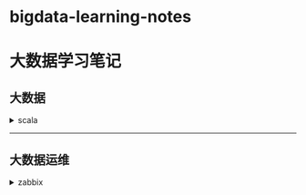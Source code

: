 # bigdata-learning-notes



# 大数据学习笔记

## 大数据
  <details>
  <summary>scala</summary>
  
    * [scala 模式匹配](note/scala/scala模式匹配match.md)
  </details>
  
---

## 大数据运维
  <details>
  <summary>zabbix</summary>
  
    * [Centos7.7 安装 Zabbix](note/zabbix/Centos7.7安装Zabbix.md)
      * 编译源码安装zabbix4.4
        * [Centos7.7 编译源码安装使用 Zabbix(zabbix-server)](Centos7.7编译源码安装使用Zabbix(zabbix-server).md)
        * [Centos7.7 编译源码安装使用 Zabbix(zabbix-agent)](Centos7.7编译源码安装使用Zabbix(zabbix-agent).md)
      * 二进制文件安装使用 Zabbix5.0
        * [Centos7.7 二进制文件安装使用 Zabbix5.0(zabbix-server)](Centos7.7二进制文件安装使用Zabbix5.0(zabbix-server).md)
        * [Centos7.7 二进制文件安装使用 Zabbix5.0(zabbix-agent)](Centos7.7二进制文件安装使用Zabbix5.0(zabbix-agent).md)
    * [Zabbix5.0 中文乱码](note/zabbix/Zabbix5.0中文乱码.md)
    * [Zabbix: 添加被监控主机、创建主机、监控项、触发器、图形和模板](note/zabbix/Zabbix添加被监控主机、创建主机、监控项、触发器、图形和模板.md)
    * [Zabbix: 自定义邮件告警](note/zabbix/Zabbix自定义邮件告警.md)
  </details>